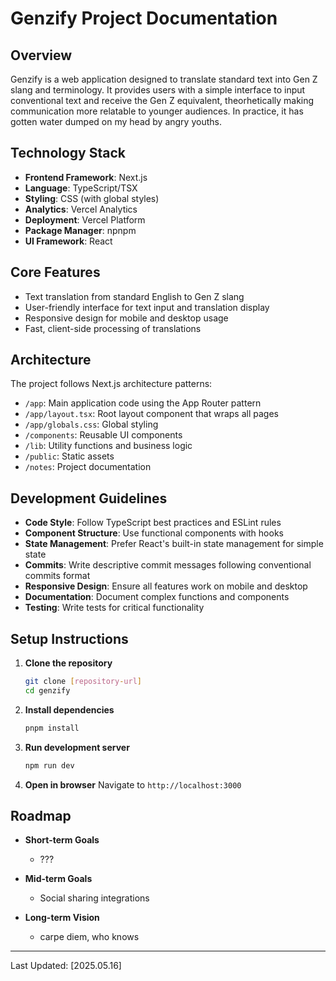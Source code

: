 # Genzify Project Documentation

## Overview
Genzify is a web application designed to translate standard text into Gen Z slang and terminology. It provides users with a simple interface to input conventional text and receive the Gen Z equivalent, theorhetically making communication more relatable to younger audiences. In practice, it has gotten water dumped on my head by angry youths.

## Technology Stack
- **Frontend Framework**: Next.js
- **Language**: TypeScript/TSX
- **Styling**: CSS (with global styles)
- **Analytics**: Vercel Analytics
- **Deployment**: Vercel Platform
- **Package Manager**: npnpm
- **UI Framework**: React

## Core Features
- Text translation from standard English to Gen Z slang
- User-friendly interface for text input and translation display
- Responsive design for mobile and desktop usage
- Fast, client-side processing of translations

## Architecture
The project follows Next.js architecture patterns:
- `/app`: Main application code using the App Router pattern
- `/app/layout.tsx`: Root layout component that wraps all pages
- `/app/globals.css`: Global styling
- `/components`: Reusable UI components
- `/lib`: Utility functions and business logic
- `/public`: Static assets
- `/notes`: Project documentation

## Development Guidelines
- **Code Style**: Follow TypeScript best practices and ESLint rules
- **Component Structure**: Use functional components with hooks
- **State Management**: Prefer React's built-in state management for simple state
- **Commits**: Write descriptive commit messages following conventional commits format
- **Responsive Design**: Ensure all features work on mobile and desktop
- **Documentation**: Document complex functions and components
- **Testing**: Write tests for critical functionality

## Setup Instructions
1. **Clone the repository**
   ```bash
   git clone [repository-url]
   cd genzify
   ```

2. **Install dependencies**
   ```bash
   pnpm install
   ```

3. **Run development server**
   ```bash
   npm run dev
   ```

4. **Open in browser**
   Navigate to `http://localhost:3000`

## Roadmap
- **Short-term Goals**
  - ???

- **Mid-term Goals**
  - Social sharing integrations
  
- **Long-term Vision**
  - carpe diem, who knows

---

Last Updated: [2025.05.16]
